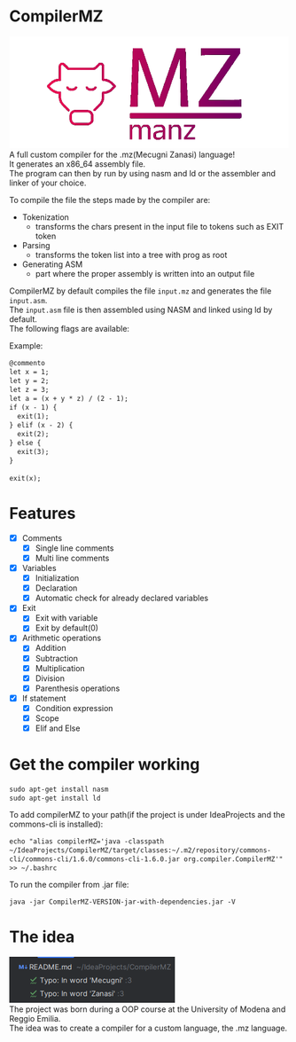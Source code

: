 # CompilerMZ
![Compiler logo](READMESOURCES/logo.png) \
A full custom compiler for the .mz(Mecugni Zanasi) language! \
It generates an x86_64 assembly file. \
The program can then by run by using nasm and ld or the assembler and linker of your choice.

To compile the file the steps made by the compiler are:
- Tokenization  
  - transforms the chars present in the input file to tokens such as EXIT token
- Parsing        
  - transforms the token list into a tree with prog as root
- Generating ASM 
  - part where the proper assembly is written into an output file
  
CompilerMZ by default compiles the file `input.mz` and generates the file `input.asm`. \
The `input.asm` file is then assembled using NASM and linked using ld by default. \
The following flags are available:


Example:
```manz
@commento
let x = 1;
let y = 2;
let z = 3;
let a = (x + y * z) / (2 - 1);
if (x - 1) {
  exit(1);
} elif (x - 2) {
  exit(2);
} else {
  exit(3);
}

exit(x);
```
# Features
- [x] Comments
  - [x] Single line comments
  - [x] Multi line comments
- [x] Variables
  - [x] Initialization
  - [x] Declaration
  - [x] Automatic check for already declared variables
- [x] Exit
  - [x] Exit with variable
  - [x] Exit by default(0)
- [x] Arithmetic operations
  - [x] Addition
  - [x] Subtraction
  - [x] Multiplication
  - [x] Division
  - [x] Parenthesis operations
- [x] If statement
  - [x] Condition expression
  - [x] Scope
  - [x] Elif and Else
# Get the compiler working
```shell
sudo apt-get install nasm
sudo apt-get install ld
```
To add compilerMZ to your path(if the project is under IdeaProjects and the commons-cli is installed):
```shell
echo "alias compilerMZ='java -classpath ~/IdeaProjects/CompilerMZ/target/classes:~/.m2/repository/commons-cli/commons-cli/1.6.0/commons-cli-1.6.0.jar org.compiler.CompilerMZ'" >> ~/.bashrc
```

To run the compiler from .jar file:
```shell
java -jar CompilerMZ-VERSION-jar-with-dependencies.jar -V
```

# The idea
![CompilerMZ](READMESOURCES/warning.png) \
The project was born during a OOP course at the University of Modena and Reggio Emilia. \
The idea was to create a compiler for a custom language, the .mz language. 
